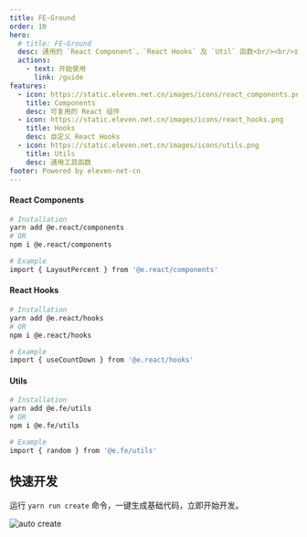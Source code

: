 ```yaml
---
title: FE-Ground
order: 10
hero:
  # title: FE-Ground
  desc: 通用的 `React Component`、`React Hooks` 及 `Util` 函数<br/><br/>或更多 `SDK`、类库<br/>
  actions:
    - text: 开始使用
      link: /guide
features:
  - icon: https://static.eleven.net.cn/images/icons/react_components.png
    title: Components
    desc: 可复用的 React 组件
  - icon: https://static.eleven.net.cn/images/icons/react_hooks.png
    title: Hooks
    desc: 自定义 React Hooks
  - icon: https://static.eleven.net.cn/images/icons/utils.png
    title: Utils
    desc: 通用工具函数
footer: Powered by eleven-net-cn
---
```


#### React Components

```bash
# Installation
yarn add @e.react/components
# OR
npm i @e.react/components

# Example
import { LayoutPercent } from '@e.react/components'
```

#### React Hooks

```bash
# Installation
yarn add @e.react/hooks
# OR
npm i @e.react/hooks

# Example
import { useCountDown } from '@e.react/hooks'
```

#### Utils

```bash
# Installation
yarn add @e.fe/utils
# OR
npm i @e.fe/utils

# Example
import { random } from '@e.fe/utils'
```

## 快速开发

运行 `yarn run create` 命令，一键生成基础代码，立即开始开发。

![auto create](https://static.eleven.net.cn/images/fe-ground/auto_create.gif)
